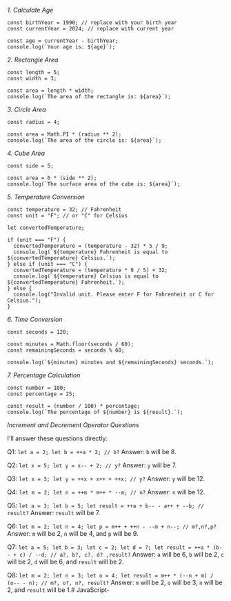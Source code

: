 


_1. Calculate Age_


```
const birthYear = 1990; // replace with your birth year
const currentYear = 2024; // replace with current year

const age = currentYear - birthYear;
console.log(`Your age is: ${age}`);
```


_2. Rectangle Area_


```
const length = 5;
const width = 3;

const area = length * width;
console.log(`The area of the rectangle is: ${area}`);
```


_3. Circle Area_


```
const radius = 4;

const area = Math.PI * (radius ** 2);
console.log(`The area of the circle is: ${area}`);
```


_4. Cube Area_


```
const side = 5;

const area = 6 * (side ** 2);
console.log(`The surface area of the cube is: ${area}`);
```


_5. Temperature Conversion_


```
const temperature = 32; // Fahrenheit
const unit = "F"; // or "C" for Celsius

let convertedTemperature;

if (unit === "F") {
  convertedTemperature = (temperature - 32) * 5 / 9;
  console.log(`${temperature} Fahrenheit is equal to ${convertedTemperature} Celsius.`);
} else if (unit === "C") {
  convertedTemperature = (temperature * 9 / 5) + 32;
  console.log(`${temperature} Celsius is equal to ${convertedTemperature} Fahrenheit.`);
} else {
  console.log("Invalid unit. Please enter F for Fahrenheit or C for Celsius.");
}
```


_6. Time Conversion_


```
const seconds = 120;

const minutes = Math.floor(seconds / 60);
const remainingSeconds = seconds % 60;

console.log(`${minutes} minutes and ${remainingSeconds} seconds.`);
```


_7. Percentage Calculation_


```
const number = 100;
const percentage = 25;

const result = (number / 100) * percentage;
console.log(`The percentage of ${number} is ${result}.`);
```


_Increment and Decrement Operator Questions_


I'll answer these questions directly:


Q1: `let a = 2; let b = ++a * 2; // b?`
Answer: `b` will be 8.


Q2: `let x = 5; let y = x-- + 2; // y?`
Answer: `y` will be 7.


Q3: `let x = 3; let y = ++x + x++ + ++x; // y?`
Answer: `y` will be 12.


Q4: `let m = 2; let n = ++m * m++ * --m; // n?`
Answer: `n` will be 12.


Q5: `let a = 3; let b = 5; let result = ++a + b-- - a++ + --b; // result?`
Answer: `result` will be 7.


Q6: `let m = 2; let n = 4; let p = m++ + ++n - --m + n--; // m?,n?,p?`
Answer: `m` will be 2, `n` will be 4, and `p` will be 9.


Q7: `let a = 5; let b = 3; let c = 2; let d = 7; let result = ++a * (b-- + c) / --d; // a?, b?, c?, d? ,result?`
Answer: `a` will be 6, `b` will be 2, `c` will be 2, `d` will be 6, and `result` will be 2.


Q8: `let m = 2; let n = 3; let o = 4; let result = m++ * (--n + m) / (o-- - n); // m?, o?, n?, result?`
Answer: `m` will be 2, `o` will be 3, `n` will be 2, and `result` will be 1.# JavaScript-
